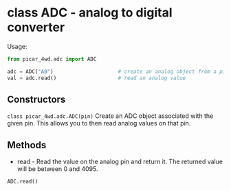 # class ADC - analog to digital converter

Usage:
```python
from picar_4wd.adc import ADC

adc = ADC("A0")                     # create an analog object from a pin
val = adc.read()                    # read an analog value
```
## Constructors
```class picar_4wd.adc.ADC(pin)```
Create an ADC object associated with the given pin. This allows you to then read analog values on that pin.

## Methods
- read - Read the value on the analog pin and return it. The returned value will be between 0 and 4095.
```python
ADC.read()
```
